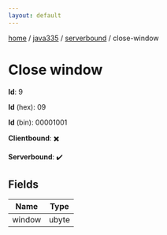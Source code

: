 ```yaml
---
layout: default
---
```


[home](/)  /  [java335](/protocol/java335)  /  [serverbound](/protocol/java335/serverbound)  /  close-window

# Close window

**Id**: 9

**Id** (hex): 09

**Id** (bin): 00001001

**Clientbound**: ✖️

**Serverbound**: ✔️

## Fields

Name | Type
---|---
window | ubyte

